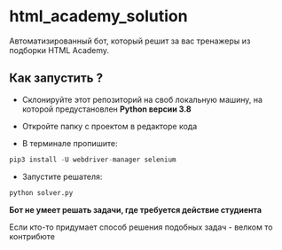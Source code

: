 # html_academy_solution

Автоматизированный бот, который решит за вас тренажеры из подборки HTML Academy.

## Как запустить ?

* Склонируйте этот репозиторий на своб локальную машину, на которой предустановлен **Python версии 3.8**

* Откройте папку с проектом в редакторе кода

* В терминале пропишите: 

```python
pip3 install -U webdriver-manager selenium
```

* Запустите решателя: 

```python
python solver.py
```

**Бот не умеет решать задачи, где требуется действие студиента**

Если кто-то придумает способ решения подобных задач - велком то контрибюте


